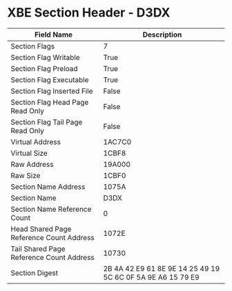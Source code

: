 # XBE Section Header - D3DX

| Field Name | Description |
|---|---|
| Section Flags | 7 |
| Section Flag Writable | True |
| Section Flag Preload | True |
| Section Flag Executable | True |
| Section Flag Inserted File | False |
| Section Flag Head Page Read Only | False |
| Section Flag Tail Page Read Only | False |
| Virtual Address | 1AC7C0 |
| Virtual Size | 1CBF8 |
| Raw Address | 19A000 |
| Raw Size | 1CBF0 |
| Section Name Address | 1075A |
| Section Name | D3DX |
| Section Name Reference Count | 0 |
| Head Shared Page Reference Count Address | 1072E |
| Tail Shared Page Reference Count Address | 10730 |
| Section Digest | 2B 4A 42 E9 61 8E 9E 14 25 49 19 5C 6C 0F 5A 9E A6 15 79 E9 |
